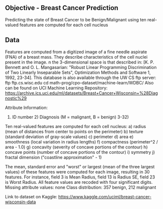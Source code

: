 ## Objective - Breast Cancer Prediction

Predicting the state of Breast Cancer to be Benign/Malignant using ten real-valued features are computed for each cell nucleus

## Data

Features are computed from a digitized image of a fine needle aspirate (FNA) of a breast mass. They describe characteristics of the cell nuclei present in the image. n the 3-dimensional space is that described in: [K. P. Bennett and O. L. Mangasarian: "Robust Linear Programming Discrimination of Two Linearly Inseparable Sets", Optimization Methods and Software 1, 1992, 23-34].
This database is also available through the UW CS ftp server: ftp ftp.cs.wisc.edu cd math-prog/cpo-dataset/machine-learn/WDBC/
Also can be found on UCI Machine Learning Repository: https://archive.ics.uci.edu/ml/datasets/Breast+Cancer+Wisconsin+%28Diagnostic%29

Attribute Information:
1) ID number 2) Diagnosis (M = malignant, B = benign) 3-32)

Ten real-valued features are computed for each cell nucleus:
a) radius (mean of distances from center to points on the perimeter) b) texture (standard deviation of gray-scale values) c) perimeter d) area e) smoothness (local variation in radius lengths) f) compactness (perimeter^2 / area - 1.0) g) concavity (severity of concave portions of the contour) h) concave points (number of concave portions of the contour) i) symmetry j) fractal dimension ("coastline approximation" - 1)

The mean, standard error and "worst" or largest (mean of the three largest values) of these features were computed for each image, resulting in 30 features. For instance, field 3 is Mean Radius, field 13 is Radius SE, field 23 is Worst Radius.
All feature values are recoded with four significant digits.
Missing attribute values: none
Class distribution: 357 benign, 212 malignant

Link to dataset on Kaggle: https://www.kaggle.com/uciml/breast-cancer-wisconsin-data
